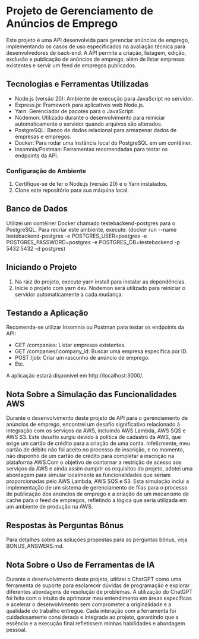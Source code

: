 # Projeto de Gerenciamento de Anúncios de Emprego

Este projeto é uma API desenvolvida para gerenciar anúncios de emprego, implementando os casos de uso especificados na avaliação técnica para desenvolvedores de back-end. A API permite a criação, listagem, edição, exclusão e publicação de anúncios de emprego, além de listar empresas existentes e servir um feed de empregos publicados.

## Tecnologias e Ferramentas Utilizadas

- Node.js (versão 20): Ambiente de execução para JavaScript no servidor.
- Express.js: Framework para aplicativos web Node.js.
- Yarn: Gerenciador de pacotes para o JavaScript.
- Nodemon: Utilizado durante o desenvolvimento para reiniciar automaticamente o servidor quando arquivos são alterados.
- PostgreSQL: Banco de dados relacional para armazenar dados de empresas e empregos.
- Docker: Para rodar uma instância local do PostgreSQL em um contêiner.
- Insomnia/Postman: Ferramentas recomendadas para testar os endpoints da API.

### Configuração do Ambiente

1. Certifique-se de ter o Node.js (versão 20) e o Yarn instalados.
2. Clone este repositório para sua máquina local.

## Banco de Dados

Utilizei um contêiner Docker chamado testebackend-postgres para o PostgreSQL. Para recriar este ambiente, execute:
(docker run --name testebackend-postgres -e POSTGRES_USER=postgres -e POSTGRES_PASSWORD=postgres -e POSTGRES_DB=testebackend -p 5432:5432 -d postgres)


## Iniciando o Projeto

1. Na raiz do projeto, execute yarn install para instalar as dependências.
2. Inicie o projeto com yarn dev. Nodemon será utilizado para reiniciar o servidor automaticamente a cada mudança.

## Testando a Aplicação

Recomenda-se utilizar Insomnia ou Postman para testar os endpoints da API:

- GET /companies: Listar empresas existentes.
- GET /companies/:company_id: Buscar uma empresa específica por ID.
- POST /job: Criar um rascunho de anúncio de emprego.
- Etc.

 A aplicação estará disponível em http://localhost:3000/.

## Nota Sobre a Simulação das Funcionalidades AWS
Durante o desenvolvimento deste projeto de API para o gerenciamento de anúncios de emprego, encontrei um desafio significativo relacionado à integração com os serviços da AWS, incluindo AWS Lambda, AWS SQS e AWS S3. Este desafio surgiu devido à política de cadastro da AWS, que exige um cartão de crédito para a criação de uma conta. Infelizmente, meu cartão de débito não foi aceito no processo de inscrição, e no momento, não disponho de um cartão de crédito para completar a inscrição na plataforma AWS.Com o objetivo de contornar a restrição de acesso aos serviços da AWS e ainda assim cumprir os requisitos do projeto, adotei uma abordagem para simular localmente as funcionalidades que seriam proporcionadas pelo AWS Lambda, AWS SQS e S3. Esta simulação inclui a implementação de um sistema de gerenciamento de filas para o processo de publicação dos anúncios de emprego e a criação de um mecanismo de cache para o feed de empregos, refletindo a lógica que seria utilizada em um ambiente de produção na AWS.

## Respostas às Perguntas Bônus
Para detalhes sobre as soluções propostas para as perguntas bônus, veja BONUS_ANSWERS.md.

## Nota Sobre o Uso de Ferramentas de IA

Durante o desenvolvimento deste projeto, utilizei o ChatGPT como uma ferramenta de suporte para esclarecer dúvidas de programação e explorar diferentes abordagens de resolução de problemas. 
A utilização do ChatGPT foi feita com o intuito de aprimorar meu entendimento em áreas específicas e acelerar o desenvolvimento sem comprometer a originalidade e a qualidade do trabalho entregue. Cada interação com a ferramenta foi cuidadosamente considerada e integrada ao projeto, garantindo que a essência e a execução final refletissem minhas habilidades e abordagem pessoal.